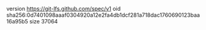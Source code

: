 version https://git-lfs.github.com/spec/v1
oid sha256:0d7401098aaaf0304920a12e2fa4db1dcf281a718dac1760690123baa16a95b5
size 37064
